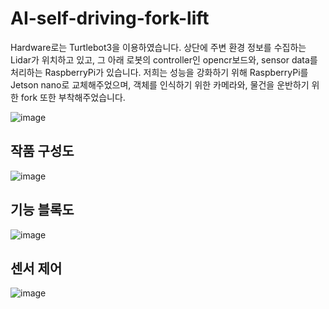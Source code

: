 # AI-self-driving-fork-lift 

Hardware로는 Turtlebot3을 이용하였습니다.
상단에 주변 환경 정보를 수집하는 Lidar가 위치하고 있고, 그 아래 로봇의 controller인 opencr보드와, sensor data를 처리하는 RaspberryPi가 있습니다. 저희는 성능을 강화하기 위해 RaspberryPi를 Jetson nano로 교체해주었으며, 객체를 인식하기 위한 카메라와, 물건을 운반하기 위한 fork 또한 부착해주었습니다.   <br/>

![image](https://github.com/parseyoung/AI-self-driving-fork-lift/assets/104110839/aa143451-b869-4d1e-9270-5da646a28b09)  <br/>

## 작품 구성도
![image](https://github.com/parseyoung/AI-self-driving-fork-lift/assets/104110839/0d4c2a0c-07ea-4407-b9d3-f1e45a4543e0)  <br/>

## 기능 블록도
![image](https://github.com/parseyoung/AI-self-driving-fork-lift/assets/104110839/df7b3ec5-5335-44d6-858f-60b6a5c93fe3)  <br/>

## 센서 제어
![image](https://github.com/parseyoung/AI-self-driving-fork-lift/assets/104110839/b943209d-780f-442b-9da9-87b6b9a18694) <br/>



